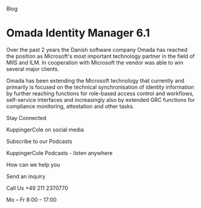 Blog
# Omada Identity Manager 6.1

Over the past 2 years the Danish software company Omada has reached the position
as Microsoft's most important technology partner in the field of MIIS and ILM. In
cooperation with Microsoft the vendor was able to win several major clients.

Omada has been extending the Microsoft technology that currently and primarily is
focused on the technical synchronisation of identity information by further reaching
functions for role-based access control and workflows, self-service interfaces and
increasingly also by extended GRC functions for compliance monitoring, attestation
and other tasks.


Stay Connected

KuppingerCole on social media

Subscribe to our Podcasts

KuppingerCole Podcasts - listen anywhere


How can we help you

Send an inquiry

Call Us +49 211 2370770

Mo – Fr 8:00 – 17:00
